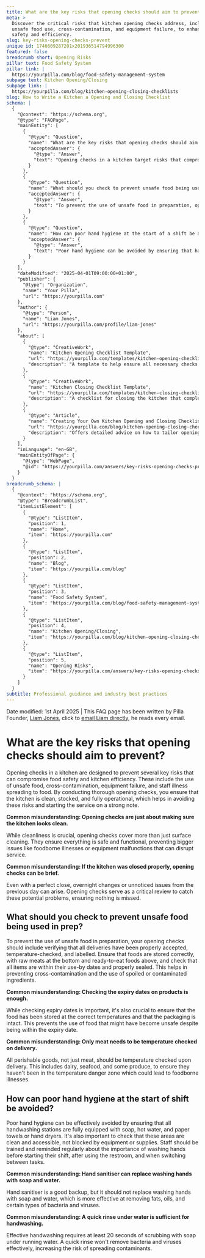 ```yaml
---
title: What are the key risks that opening checks should aim to prevent?
meta: >
  Discover the critical risks that kitchen opening checks address, including
  unsafe food use, cross-contamination, and equipment failure, to enhance food
  safety and efficiency.
slug: key-risks-opening-checks-prevent
unique id: 1746609287201x201936514794996300
featured: false
breadcrumb short: Opening Risks
pillar text: Food Safety System
pillar link: |
  https://yourpilla.com/blog/food-safety-management-system
subpage text: Kitchen Opening/Closing
subpage link: |
  https://yourpilla.com/blog/kitchen-opening-closing-checklists
blog: How to Write a Kitchen a Opening and Closing Checklist
schema: |
  {
    "@context": "https://schema.org",
    "@type": "FAQPage",
    "mainEntity": [
      {
        "@type": "Question",
        "name": "What are the key risks that opening checks should aim to prevent?",
        "acceptedAnswer": {
          "@type": "Answer",
          "text": "Opening checks in a kitchen target risks that compromise food safety and efficiency, including the use of unsafe food, cross-contamination, equipment failure, and the spread of illness among staff. The checks ensure the kitchen is clean, stocked, and fully operational, which helps in avoiding these issues and ensures a strong start to service."
        }
      },
      {
        "@type": "Question",
        "name": "What should you check to prevent unsafe food being used in preparation?",
        "acceptedAnswer": {
          "@type": "Answer",
          "text": "To prevent the use of unsafe food in preparation, opening checks should include verifying that all deliveries are properly accepted, temperature-checked, and labelled. Foods need to be stored correctly to prevent cross-contamination. It is crucial not just to rely on expiry dates but also to ensure that foods are stored at the right temperatures and that packaging is intact."
        }
      },
      {
        "@type": "Question",
        "name": "How can poor hand hygiene at the start of a shift be avoided?",
        "acceptedAnswer": {
          "@type": "Answer",
          "text": "Poor hand hygiene can be avoided by ensuring that handwashing stations are fully equipped and accessible. Regular training and reminders for staff on the importance of washing hands with soap and water before starting their shift, after using the restroom, and when switching tasks are essential. Hand sanitiser should not replace soap and water."
        }
      }
    ],
    "dateModified": "2025-04-01T09:00:00+01:00",
    "publisher": {
      "@type": "Organization",
      "name": "Your Pilla",
      "url": "https://yourpilla.com"
    },
    "author": {
      "@type": "Person",
      "name": "Liam Jones",
      "url": "https://yourpilla.com/profile/liam-jones"
    },
    "about": [
      {
        "@type": "CreativeWork",
        "name": "Kitchen Opening Checklist Template",
        "url": "https://yourpilla.com/templates/kitchen-opening-checklist",
        "description": "A template to help ensure all necessary checks are performed at the start of the day to maintain kitchen safety and efficiency."
      },
      {
        "@type": "CreativeWork",
        "name": "Kitchen Closing Checklist Template",
        "url": "https://yourpilla.com/templates/kitchen-closing-checklist",
        "description": "A checklist for closing the kitchen that complements the opening checks by ensuring everything is set up correctly for the next day."
      },
      {
        "@type": "Article",
        "name": "Creating Your Own Kitchen Opening and Closing Checklists",
        "url": "https://yourpilla.com/blog/kitchen-opening-closing-checklists",
        "description": "Offers detailed advice on how to tailor opening and closing checklists to specific kitchen needs, ensuring all aspects are covered for operational success."
      }
    ],
    "inLanguage": "en-GB",
    "mainEntityOfPage": {
      "@type": "WebPage",
      "@id": "https://yourpilla.com/answers/key-risks-opening-checks-prevent"
    }
  }
breadcrumb_schema: |
  {
    "@context": "https://schema.org",
    "@type": "BreadcrumbList",
    "itemListElement": [
      {
        "@type": "ListItem",
        "position": 1,
        "name": "Home",
        "item": "https://yourpilla.com"
      },
      {
        "@type": "ListItem",
        "position": 2,
        "name": "Blog",
        "item": "https://yourpilla.com/blog"
      },
      {
        "@type": "ListItem",
        "position": 3,
        "name": "Food Safety System",
        "item": "https://yourpilla.com/blog/food-safety-management-system"
      },
      {
        "@type": "ListItem",
        "position": 4,
        "name": "Kitchen Opening/Closing",
        "item": "https://yourpilla.com/blog/kitchen-opening-closing-checklists"
      },
      {
        "@type": "ListItem",
        "position": 5,
        "name": "Opening Risks",
        "item": "https://yourpilla.com/answers/key-risks-opening-checks-prevent"
      }
    ]
  }
subtitle: Professional guidance and industry best practices
---
```


Date modified: 1st April 2025 | This FAQ page has been written by Pilla Founder, [Liam Jones](https://yourpilla.com/profile/liam-jones), click to [email Liam directly](https://mailto:liam@yourpilla.com), he reads every email.

# What are the key risks that opening checks should aim to prevent?

Opening checks in a kitchen are designed to prevent several key risks that can compromise food safety and kitchen efficiency. These include the use of unsafe food, cross-contamination, equipment failure, and staff illness spreading to food. By conducting thorough opening checks, you ensure that the kitchen is clean, stocked, and fully operational, which helps in avoiding these risks and starting the service on a strong note.

**Common misunderstanding: Opening checks are just about making sure the kitchen looks clean.**

While cleanliness is crucial, opening checks cover more than just surface cleaning. They ensure everything is safe and functional, preventing bigger issues like foodborne illnesses or equipment malfunctions that can disrupt service.

**Common misunderstanding: If the kitchen was closed properly, opening checks can be brief.**

Even with a perfect close, overnight changes or unnoticed issues from the previous day can arise. Opening checks serve as a critical review to catch these potential problems, ensuring nothing is missed.

## What should you check to prevent unsafe food being used in prep?

To prevent the use of unsafe food in preparation, your opening checks should include verifying that all deliveries have been properly accepted, temperature-checked, and labelled. Ensure that foods are stored correctly, with raw meats at the bottom and ready-to-eat foods above, and check that all items are within their use-by dates and properly sealed. This helps in preventing cross-contamination and the use of spoiled or contaminated ingredients.

**Common misunderstanding: Checking the expiry dates on products is enough.**

While checking expiry dates is important, it's also crucial to ensure that the food has been stored at the correct temperatures and that the packaging is intact. This prevents the use of food that might have become unsafe despite being within the expiry date.

**Common misunderstanding: Only meat needs to be temperature checked on delivery.**

All perishable goods, not just meat, should be temperature checked upon delivery. This includes dairy, seafood, and some produce, to ensure they haven't been in the temperature danger zone which could lead to foodborne illnesses.

## How can poor hand hygiene at the start of shift be avoided?

Poor hand hygiene can be effectively avoided by ensuring that all handwashing stations are fully equipped with soap, hot water, and paper towels or hand dryers. It's also important to check that these areas are clean and accessible, not blocked by equipment or supplies. Staff should be trained and reminded regularly about the importance of washing hands before starting their shift, after using the restroom, and when switching between tasks.

**Common misunderstanding: Hand sanitiser can replace washing hands with soap and water.**

Hand sanitiser is a good backup, but it should not replace washing hands with soap and water, which is more effective at removing fats, oils, and certain types of bacteria and viruses.

**Common misunderstanding: A quick rinse under water is sufficient for handwashing.**

Effective handwashing requires at least 20 seconds of scrubbing with soap under running water. A quick rinse won't remove bacteria and viruses effectively, increasing the risk of spreading contaminants.
